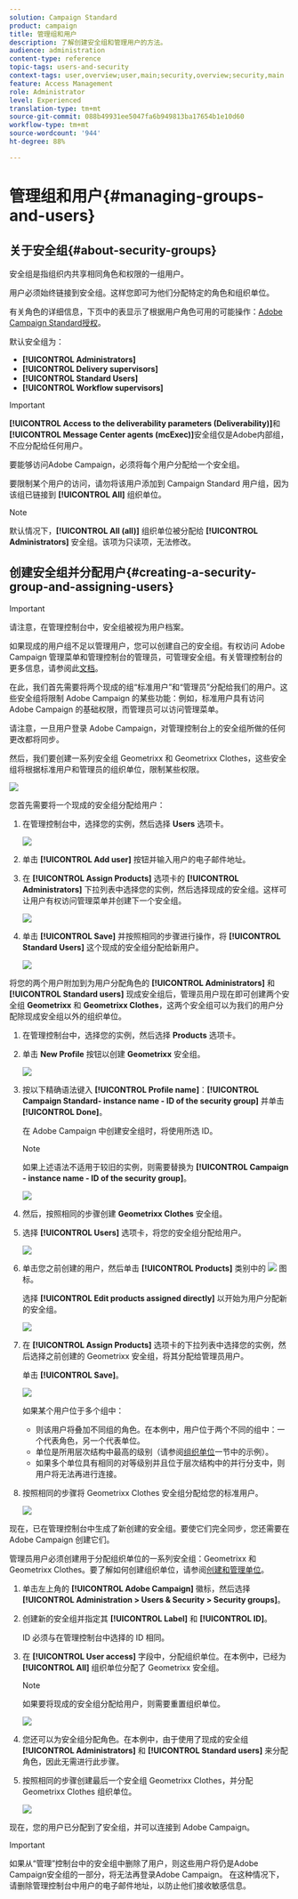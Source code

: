 ```yaml
---
solution: Campaign Standard
product: campaign
title: 管理组和用户
description: 了解创建安全组和管理用户的方法。
audience: administration
content-type: reference
topic-tags: users-and-security
context-tags: user,overview;user,main;security,overview;security,main
feature: Access Management
role: Administrator
level: Experienced
translation-type: tm+mt
source-git-commit: 088b49931ee5047fa6b949813ba17654b1e10d60
workflow-type: tm+mt
source-wordcount: '944'
ht-degree: 88%

---
```



# 管理组和用户{#managing-groups-and-users}

## 关于安全组{#about-security-groups}

安全组是指组织内共享相同角色和权限的一组用户。

用户必须始终链接到安全组。这样您即可为他们分配特定的角色和组织单位。

有关角色的详细信息，下页中的表显示了根据用户角色可用的可能操作：[Adobe Campaign Standard授权](https://experienceleague.adobe.com/docs/campaign-standard/assets/acs_rights.pdf?lang=en)。

默认安全组为：

* **[!UICONTROL Administrators]**
* **[!UICONTROL Delivery supervisors]**
* **[!UICONTROL Standard Users]**
* **[!UICONTROL Workflow supervisors]**

>[!IMPORTANT]
>
>**[!UICONTROL Access to the deliverability parameters (Deliverability)]**&#x200B;和&#x200B;**[!UICONTROL Message Center agents (mcExec)]**&#x200B;安全组仅是Adobe内部组，不应分配给任何用户。

要能够访问Adobe Campaign，必须将每个用户分配给一个安全组。

要限制某个用户的访问，请勿将该用户添加到 Campaign Standard 用户组，因为该组已链接到 **[!UICONTROL All]** 组织单位。

>[!NOTE]
>
>默认情况下，**[!UICONTROL All (all)]** 组织单位被分配给 **[!UICONTROL Administrators]** 安全组。该项为只读项，无法修改。

## 创建安全组并分配用户{#creating-a-security-group-and-assigning-users}

>[!IMPORTANT]
>
>请注意，在管理控制台中，安全组被视为用户档案。

如果现成的用户组不足以管理用户，您可以创建自己的安全组。有权访问 Adobe Campaign 管理菜单和管理控制台的管理员，可管理安全组。有关管理控制台的更多信息，请参阅此[文档](https://helpx.adobe.com/cn/enterprise/managing/user-guide.html)。

在此，我们首先需要将两个现成的组“标准用户”和“管理员”分配给我们的用户。这些安全组将限制 Adobe Campaign 的某些功能：例如，标准用户具有访问 Adobe Campaign 的基础权限，而管理员可以访问管理菜单。

请注意，一旦用户登录 Adobe Campaign，对管理控制台上的安全组所做的任何更改都将同步。

然后，我们要创建一系列安全组 Geometrixx 和 Geometrixx Clothes，这些安全组将根据标准用户和管理员的组织单位，限制某些权限。

![](assets/ootb_security_group_1.png)

您首先需要将一个现成的安全组分配给用户：

1. 在管理控制台中，选择您的实例，然后选择 **Users** 选项卡。

   ![](assets/manage_security_group_2.png)

1. 单击 **[!UICONTROL Add user]** 按钮并输入用户的电子邮件地址。
1. 在 **[!UICONTROL Assign Products]** 选项卡的 **[!UICONTROL Administrators]** 下拉列表中选择您的实例，然后选择现成的安全组。这样可让用户有权访问管理菜单并创建下一个安全组。

   ![](assets/ootb_security_group_2.png)

1. 单击 **[!UICONTROL Save]** 并按照相同的步骤进行操作，将 **[!UICONTROL Standard Users]** 这个现成的安全组分配给新用户。

   ![](assets/ootb_security_group_3.png)

将您的两个用户附加到为用户分配角色的 **[!UICONTROL Administrators]** 和 **[!UICONTROL Standard users]** 现成安全组后，管理员用户现在即可创建两个安全组 **Geometrixx** 和 **Geometrixx Clothes**，这两个安全组可以为我们的用户分配除现成安全组以外的组织单位。

1. 在管理控制台中，选择您的实例，然后选择 **Products** 选项卡。
1. 单击 **New Profile** 按钮以创建 **Geometrixx** 安全组。

   ![](assets/create_security_1.png)

1. 按以下精确语法键入 **[!UICONTROL Profile name]**：**[!UICONTROL Campaign Standard- instance name - ID of the security group]** 并单击 **[!UICONTROL Done]**。

   在 Adobe Campaign 中创建安全组时，将使用所选 ID。

   >[!NOTE]
   >
   >如果上述语法不适用于较旧的实例，则需要替换为 **[!UICONTROL Campaign - instance name - ID of the security group]**。

   ![](assets/manage_security_group_1.png)

1. 然后，按照相同的步骤创建 **Geometrixx Clothes** 安全组。
1. 选择 **[!UICONTROL Users]** 选项卡，将您的安全组分配给用户。

   ![](assets/manage_security_group_2.png)

1. 单击您之前创建的用户，然后单击 **[!UICONTROL Products]** 类别中的 ![](assets/managing_security_group_10.png) 图标。

   选择 **[!UICONTROL Edit products assigned directly]** 以开始为用户分配新的安全组。

   ![](assets/manage_security_group_8.png)

1. 在 **[!UICONTROL Assign Products]** 选项卡的下拉列表中选择您的实例，然后选择之前创建的 Geometrixx 安全组，将其分配给管理员用户。

   单击 **[!UICONTROL Save]**。

   ![](assets/manage_security_group_3.png)

   如果某个用户位于多个组中：

   * 则该用户将叠加不同组的角色。在本例中，用户位于两个不同的组中：一个代表角色，另一个代表单位。
   * 单位是所用层次结构中最高的级别（请参阅[组织单位](../../administration/using/organizational-units.md)一节中的示例）。
   * 如果多个单位具有相同的对等级别并且位于层次结构中的并行分支中，则用户将无法再进行连接。

1. 按照相同的步骤将 Geometrixx Clothes 安全组分配给您的标准用户。

   ![](assets/manage_security_group_9.png)

现在，已在管理控制台中生成了新创建的安全组。要使它们完全同步，您还需要在 Adobe Campaign 创建它们。

管理员用户必须创建用于分配组织单位的一系列安全组：Geometrixx 和 Geometrixx Clothes。要了解如何创建组织单位，请参阅[创建和管理单位](../../administration/using/organizational-units.md#creating-and-managing-units)。

1. 单击左上角的 **[!UICONTROL Adobe Campaign]** 徽标，然后选择 **[!UICONTROL Administration > Users & Security > Security groups]**。
1. 创建新的安全组并指定其 **[!UICONTROL Label]** 和 **[!UICONTROL ID]**。

   ID 必须与在管理控制台中选择的 ID 相同。

1. 在 **[!UICONTROL User access]** 字段中，分配组织单位。在本例中，已经为 **[!UICONTROL All]** 组织单位分配了 Geometrixx 安全组。

   >[!NOTE]
   >
   >如果要将现成的安全组分配给用户，则需要重置组织单位。

   ![](assets/manage_security_group_6.png)

1. 您还可以为安全组分配角色。在本例中，由于使用了现成的安全组 **[!UICONTROL Administrators]** 和 **[!UICONTROL Standard users]** 来分配角色，因此无需进行此步骤。
1. 按照相同的步骤创建最后一个安全组 Geometrixx Clothes，并分配 Geometrixx Clothes 组织单位。

   ![](assets/manage_security_group_7.png)

现在，您的用户已分配到了安全组，并可以连接到 Adobe Campaign。

>[!IMPORTANT]
>
>如果从“管理”控制台中的安全组中删除了用户，则这些用户将仍是Adobe Campaign安全组的一部分，将无法再登录Adobe Campaign。 在这种情况下，请删除管理控制台中用户的电子邮件地址，以防止他们接收敏感信息。

